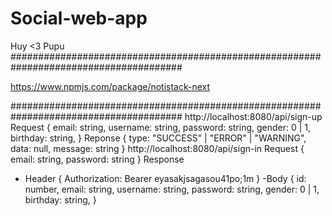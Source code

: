 # Social-web-app
Huy <3 Pupu
#######################################################################################

https://www.npmjs.com/package/notistack-next

#######################################################################################
http://localhost:8080/api/sign-up
Request {
  email: string,
  username: string,
  password: string,
  gender: 0 | 1,
  birthday: string,
}
Reponse {
  type: "SUCCESS" | "ERROR" | "WARNING",
  data: null,
  message: string
}
http://localhost:8080/api/sign-in
Request {
  email: string,
  password: string
}
Response
- Header {
Authorization: Bearer eyasakjsagasou41po;1m
}
-Body {
  id: number,
  email: string,
  username: string,
  password: string,
  gender: 0 | 1,
  birthday: string,
}
